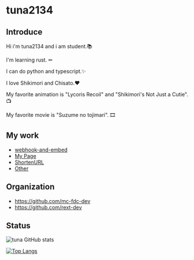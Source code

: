 # tuna2134

## Introduce
Hi i'm tuna2134 and i am student.📚

I'm learning rust. ✏

I can do python and typescript.✨

I love Shikimori and Chisato.❤️

My favorite animation is "Lycoris Recoil" and "Shikimori's Not Just a Cutie".📺

My favorite movie is "Suzume no tojimari". 🎞️

## My work
- [webhook-and-embed](https://pages.tuna2134.jp/webhook-and-embed/)
- [My Page](https://tuna2134.jp/)
- [ShortenURL](https://shor.f5.si/92q460)
- [Other](https://works.tuna2134.jp/code)

## Organization
* https://github.com/mc-fdc-dev
* https://github.com/rext-dev

## Status
![tuna GitHub stats](https://github-readme-stats.vercel.app/api?username=tuna2134&show_icons=true&theme=radical)

[![Top Langs](https://github-readme-stats.vercel.app/api/top-langs/?username=tuna2134&layout=compact)](https://github.com/anuraghazra/github-readme-stats)
